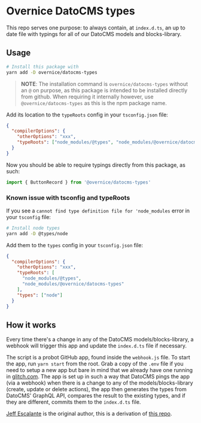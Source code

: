 # Overnice DatoCMS types

This repo serves one purpose: to always contain, at `index.d.ts`, an up to date file with typings for all of our DatoCMS models and blocks-library.

## Usage

```bash
# Install this package with
yarn add -D overnice/datocms-types
```

> **NOTE**: The installation command is `overnice/datocms-types` without an `@` on purpose, as this package is intended to be installed directly from github. When requiring it internally however, use `@overnice/datocms-types` as this is the npm package name.

Add its location to the `typeRoots` config in your `tsconfig.json` file:

```json
{
  "compilerOptions": {
    "otherOptions": "xxx",
    "typeRoots": ["node_modules/@types", "node_modules/@overnice/datocms-types"]
  }
}
```

Now you should be able to require typings directly from this package, as such:

```ts
import { ButtonRecord } from '@overnice/datocms-types'
```

### Known issue with tsconfig and typeRoots

If you see a `cannot find type definition file for 'node_modules` error in your `tsconfig` file:

```bash
# Install node types
yarn add -D @types/node
```

Add them to the `types` config in your `tsconfig.json` file:

```json
{
  "compilerOptions": {
    "otherOptions": "xxx",
    "typeRoots": [
      "node_modules/@types",
      "node_modules/@overnice/datocms-types"
    ],
    "types": ["node"]
  }
}
```

## How it works

Every time there's a change in any of the DatoCMS models/blocks-library, a webhook will trigger this app and update the `index.d.ts` file if necessary.

The script is a probot GitHub app, found inside the `webhook.js` file. To start the app, run `yarn start` from the root. Grab a copy of the `.env` file if you need to setup a new app but bare in mind that we already have one running in [glitch.com](https://glitch.com/edit/#!/overnice-bot). The app is set up in such a way that DatoCMS pings the app (via a webhook) when there is a change to any of the models/blocks-library (create, update or delete actions), the app then generates the types from DatoCMS' GraphQL API, compares the result to the existing types, and if they are different, commits them to the `index.d.ts` file.

[Jeff Escalante](https://github.com/jescalan) is the original author, this is a derivation of [this repo](https://github.com/hashicorp/dato-types).
